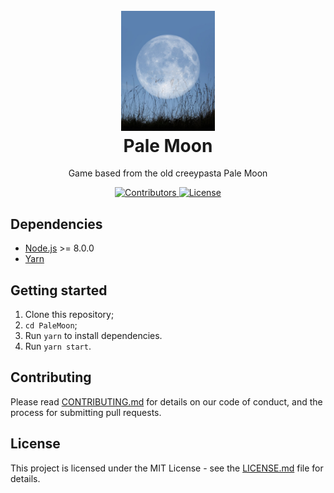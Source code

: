 <h1 align="center">
<br>
  <img src="assets/pale-moon.jpg" alt="Pale Moon" width="150">
<br>
Pale Moon
</h1>

<p align="center">Game based from the old creeypasta Pale Moon</p>

<p align="center">
  <a href="https://github.com/gleydson/PaleMoon/graphs/contributors">
    <img src="https://img.shields.io/github/contributors/gleydson/PaleMoon?color=%237159c1&logoColor=%237159c1&style=flat" alt="Contributors">
  </a>
  <a href="https://opensource.org/licenses/MIT">
    <img src="https://img.shields.io/github/license/gleydson/PaleMoon?color=%237159c1&logo=mit" alt="License">
  </a>
</p>

## Dependencies

- [Node.js](https://nodejs.org/en/) >= 8.0.0
- [Yarn](https://yarnpkg.com/pt-BR/docs/install)

## Getting started

1. Clone this repository;
2. `cd PaleMoon`;<br />
3. Run `yarn` to install dependencies.<br />
4. Run `yarn start`.

## Contributing

Please read [CONTRIBUTING.md](CONTRIBUTING.md) for details on our code of conduct, and the process for submitting pull requests.

## License

This project is licensed under the MIT License - see the [LICENSE.md](LICENSE.md) file for details.
